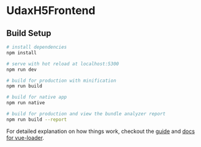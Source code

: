 # UdaxH5Frontend


## Build Setup

``` bash
# install dependencies
npm install

# serve with hot reload at localhost:5300
npm run dev

# build for production with minification
npm run build

# build for native app
npm run native

# build for production and view the bundle analyzer report
npm run build --report
```


For detailed explanation on how things work, checkout the [guide](http://vuejs-templates.github.io/webpack/) and [docs for vue-loader](http://vuejs.github.io/vue-loader).

